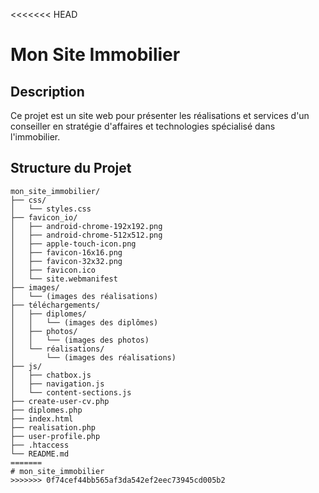 <<<<<<< HEAD
# Mon Site Immobilier

## Description

Ce projet est un site web pour présenter les réalisations et services d'un conseiller en stratégie d'affaires et technologies spécialisé dans l'immobilier.

## Structure du Projet

```text
mon_site_immobilier/
├── css/
│   └── styles.css
├── favicon_io/
│   ├── android-chrome-192x192.png
│   ├── android-chrome-512x512.png
│   ├── apple-touch-icon.png
│   ├── favicon-16x16.png
│   ├── favicon-32x32.png
│   ├── favicon.ico
│   └── site.webmanifest
├── images/
│   └── (images des réalisations)
├── téléchargements/
│   ├── diplomes/
│   │   └── (images des diplômes)
│   ├── photos/
│   │   └── (images des photos)
│   └── réalisations/
│       └── (images des réalisations)
├── js/
│   ├── chatbox.js
│   ├── navigation.js
│   └── content-sections.js
├── create-user-cv.php
├── diplomes.php
├── index.html
├── realisation.php
├── user-profile.php
├── .htaccess
└── README.md
=======
# mon_site_immobilier
>>>>>>> 0f74cef44bb565af3da542ef2eec73945cd005b2
